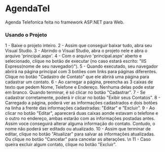 # AgendaTel
Agenda Telefonica feita no framework ASP.NET para Web.

### Usando o Projeto
1 - Baixe o projeto inteiro.
2 - Assim que conseguir baixar tudo, abra seu Visual Studio.
3 - Abrindo o Visual Studio, abra o projeto nele e abra o arquivo 'principal.aspx'.
4 - Com o arquivo 'principal.aspx' aberto e selecionado, clique no botão de executar (no caso estará escrito: "IIS Express(nome de seu navegador)").
5 - Quando executado, seu navegador abrirá na página principal com 3 botões com links para páginas diferentes. Clique no botão "Cadastro de Contato" que ele abrirá uma página para cadastrar um contato.
6 - Ao carregar a página, preencha as 3 caixas de texto que pedem Nome, Telefone e Endereço. Nenhuma delas pode estar em branco. Quando terminar, é só clicar no botão "Cadastrar".
7 - Se cadastrar corretamente, poderá ir clicar no botão "Exibir seus Contatos".
8 - Carregado a página, poderá ver as informações cadastrados e dois botões na linha a frente das informações cadastradas: "Editar" e "Excluir".
9 - Ao clicar no botão "Editar", aparecerá duas caixas aonde estavam o telefone e o outro no endereço, ambas estarão com as informações postadas antes. Assim voce conseguirá alterar alguma informação do contato. Contudo, o nome não poderá ser editado ou atualizado.
10 - Assim que terminar de editar, clique no botão "Atualizar" para salvar as informações atualizadas. Ou clique no botão "Cancelar" para cancelar as alterações. \n
11 - Caso queira excluir algum contato, clique no botão "Excluir".
